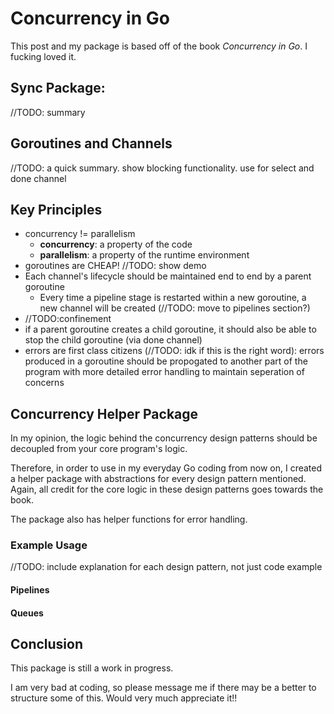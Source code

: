 # Concurrency in Go  

This post and my package is based off of the book *Concurrency in Go*. I fucking loved it. 

## Sync Package: 
//TODO: summary

## Goroutines and Channels
//TODO: a quick summary. show blocking functionality. use for select and done channel 

## Key Principles
- concurrency != parallelism 
  - **concurrency**: a property of the code 
  - **parallelism**: a property of the runtime environment
- goroutines are CHEAP! //TODO: show demo 
- Each channel's lifecycle should be maintained end to end by a parent goroutine
  - Every time a pipeline stage is restarted within a new goroutine, a new channel will be created (//TODO: move to pipelines section?)
- //TODO:confinement 
- if a parent goroutine creates a child goroutine, it should also be able to stop the child goroutine (via done channel)
- errors are first class citizens (//TODO: idk if this is the right word): errors produced in a goroutine should be propogated to another part of the program with more detailed error handling to maintain seperation of concerns

## Concurrency Helper Package 
In my opinion, the logic behind the concurrency design patterns should be decoupled from your core program's logic. 

Therefore, in order to use in my everyday Go coding from now on, I created a helper package with abstractions for every design pattern mentioned. Again, all credit for the core logic in these design patterns goes towards the book. 

The package also has helper functions for error handling. 

### Example Usage 

//TODO: include explanation for each design pattern, not just code example 
#### Pipelines

#### Queues

## Conclusion 
This package is still a work in progress. 

I am very bad at coding, so please message me if there may be a better to structure some of this. Would very much appreciate it!!

